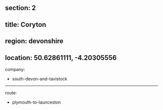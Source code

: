 section: 2
----
title: Coryton
----
region: devonshire
----
location: 50.62861111, -4.20305556
----
company:
- south-devon-and-tavistock
----
route:
- plymouth-to-launceston
